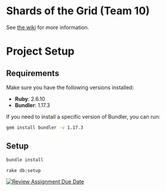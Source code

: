 # Shards of the Grid (Team 10)
See [the wiki](https://github.com/uiowahjmjohnsonselt2024/projectdirectory-selt_2024_team_010/wiki) for more information.

# Project Setup

## Requirements

Make sure you have the following versions installed:

- **Ruby**: 2.6.10
- **Bundler**: 1.17.3

If you need to install a specific version of Bundler, you can run:

```bash
gem install bundler -v 1.17.3
```

## Setup
```bash
bundle install
```
```bash
rake db:setup
```

[![Review Assignment Due Date](https://classroom.github.com/assets/deadline-readme-button-22041afd0340ce965d47ae6ef1cefeee28c7c493a6346c4f15d667ab976d596c.svg)](https://classroom.github.com/a/aHTqYFve)
